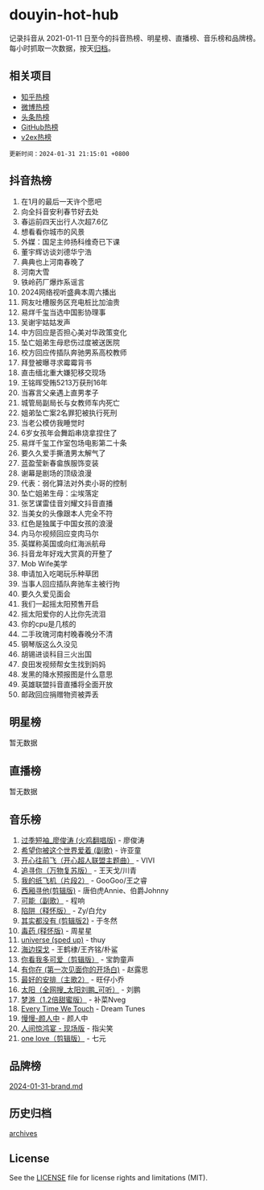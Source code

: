 # douyin-hot-hub

记录抖音从 2021-01-11 日至今的抖音热榜、明星榜、直播榜、音乐榜和品牌榜。每小时抓取一次数据，按天[归档](archives)。

## 相关项目

- [知乎热榜](https://github.com/lonnyzhang423/zhihu-hot-hub)
- [微博热榜](https://github.com/lonnyzhang423/weibo-hot-hub)
- [头条热榜](https://github.com/lonnyzhang423/toutiao-hot-hub)
- [GitHub热榜](https://github.com/lonnyzhang423/github-hot-hub)
- [v2ex热榜](https://github.com/lonnyzhang423/v2ex-hot-hub)


`更新时间：2024-01-31 21:15:01 +0800`

## 抖音热榜

1. 在1月的最后一天许个愿吧
1. 向全抖音安利春节好去处
1. 春运前四天出行人次超7.6亿
1. 想看看你城市的风景
1. 外媒：国足主帅扬科维奇已下课
1. 董宇辉访谈刘德华宁浩
1. 典典也上河南春晚了
1. 河南大雪
1. 铁岭药厂爆炸系谣言
1. 2024网络视听盛典本周六播出
1. 网友吐槽服务区充电桩比加油贵
1. 易烊千玺当选中国影协理事
1. 吴谢宇姑姑发声
1. 中方回应是否担心美对华政策变化
1. 坠亡姐弟生母悲伤过度被送医院
1. 校方回应传插队奔驰男系高校教师
1. 拜登被曝寻求霉霉背书
1. 直击缅北重大嫌犯移交现场
1. 王铭晖受贿5213万获刑16年
1. 当寡言父亲遇上直男孝子
1. 城管局副局长与女教师车内死亡
1. 姐弟坠亡案2名罪犯被执行死刑
1. 当老公模仿我睡觉时
1. 6岁女孩年会舞蹈串烧拿捏住了
1. 易烊千玺工作室包场电影第二十条
1. 要久久爱手撕渣男太解气了
1. 蓝盈莹新春畲族服饰变装
1. 谢幕是剧场的顶级浪漫
1. 代表：弱化算法对外卖小哥的控制
1. 坠亡姐弟生母：尘埃落定
1. 张艺谋雷佳音刘耀文抖音直播
1. 当美女的头像跟本人完全不符
1. 红色是独属于中国女孩的浪漫
1. 内马尔视频回应变肉马尔
1. 英媒称英国或向红海派航母
1. 抖音龙年好戏大赏真的开整了
1. Mob Wife美学
1. 申请加入吃喝玩乐种草团
1. 当事人回应插队奔驰车主被行拘
1. 要久久爱见面会
1. 我们一起摇太阳预售开启
1. 摇太阳爱你的人比你先流泪
1. 你的cpu是几核的
1. 二手玫瑰河南村晚春晚分不清
1. 钢琴版这么久没见
1. 胡锡进谈科目三火出国
1. 良田发视频帮女生找到妈妈
1. 发黑的降水预报图是什么意思
1. 英雄联盟抖音直播将全面开放
1. 邮政回应捐赠物资被弄丢

## 明星榜

暂无数据

## 直播榜

暂无数据

## 音乐榜

1. [过季短袖_廖俊涛 (火鸡翻唱版)](https://sf86-cdn-tos.douyinstatic.com/obj/tos-cn-ve-2774/ogQVJl0tRBKxQgZji7YClFEBrVDeHpPTWfCZbQ) - 廖俊涛
1. [希望你被这个世界爱着 (副歌)](https://sf86-cdn-tos.douyinstatic.com/obj/tos-cn-ve-2774/oUHCmWQfZlE3QQBKBeD8rCFLpJzPgCpImhsxMt) - 许亚童
1. [开心往前飞（开心超人联盟主题曲）](https://sf86-cdn-tos.douyinstatic.com/obj/tos-cn-ve-2774/9d8fb7c82cf1421fb93a9fe925275e0a) - VIVI
1. [追寻你（万物复苏版）](https://sf86-cdn-tos.douyinstatic.com/obj/tos-cn-ve-2774/oYeAZJsbjIDit9APmBg8u6uDUQnHmoCf3gbo74) - 王天戈/川青
1. [我的纸飞机（片段2）](https://sf6-cdn-tos.douyinstatic.com/obj/tos-cn-ve-2774/oM2ZrKcg2CD5AeRB2gkeXOFB1IxAGJdZPazYHf) - GooGoo/王之睿
1. [西厢寻他(剪辑版)](https://sf3-cdn-tos.douyinstatic.com/obj/tos-cn-ve-2774/oUsAVfAQKlRNxEv5qxvIB8o5qmIWUcXbzJKJhw) - 唐伯虎Annie、伯爵Johnny
1. [可能（副歌）](https://sf86-cdn-tos.douyinstatic.com/obj/tos-cn-ve-2774/cde1731888894259b333569393c2fb51) - 程响
1. [陷阱（释怀版）](https://sf86-cdn-tos.douyinstatic.com/obj/tos-cn-ve-2774/oE8C21LeZrzKLDFfQYgMzx4GAIHageG5IzayY7) - Zy/白允y
1. [其实都没有 (剪辑版2)](https://sf6-cdn-tos.douyinstatic.com/obj/tos-cn-ve-2774/oEBNQenHZtBhxYjGgUDQk0BCHTigQafgFlbQ7k) - 于冬然
1. [毒药 (释怀版)](https://sf6-cdn-tos.douyinstatic.com/obj/tos-cn-ve-2774/oYILMEAzspdZBIzy4frJNB8ZHPHWAhiwowd4Ad) - 周星星
1. [universe (sped up)](https://sf86-cdn-tos.douyinstatic.com/obj/tos-cn-ve-2774/oIQnurQLDCsdYeegkM4CKuVb23MZBXtX6QB8bv) - thuy
1. [海边探戈](https://sf3-cdn-tos.douyinstatic.com/obj/tos-cn-ve-2774/os9gE0VQCGqt6VQkZDyBBYvfSDY0QFe3vVmubn) - 王鹤棣/王齐铭/朴鲨
1. [你看我多可爱（剪辑版）](https://sf3-cdn-tos.douyinstatic.com/obj/tos-cn-ve-2774/018d241ee66a4a189b2fa9ea2fe3363d) - 宝韵童声
1. [有你在 (第一次见面你的开场白)](https://sf3-cdn-tos.douyinstatic.com/obj/tos-cn-ve-2774/oAthrQ3ClJBfI57uBoFEgNDYtNCZ0TSYQQfxQ0) - 赵露思
1. [最好的安排（主歌2）](https://sf3-cdn-tos.douyinstatic.com/obj/tos-cn-ve-2774/oMMZX1DuHpMwgoDztBmZswgQnbCeeANZxBHkFY) - 旺仔小乔
1. [太阳（全网搜_太阳刘鹏_可听）](https://sf86-cdn-tos.douyinstatic.com/obj/tos-cn-ve-2774/ogWbyIQnlBFImVbeDocRdCIYtBHlbJXgfZMvgz) - 刘鹏
1. [梦游（1.2倍甜蜜版）](https://sf86-cdn-tos.douyinstatic.com/obj/tos-cn-ve-2774/o4gyAUm8hwufoEABmwVIiQtHsFuGzAEEWtNMzo) - 补菜Nveg
1. [Every Time We Touch](https://sf86-cdn-tos.douyinstatic.com/obj/tos-cn-ve-2774/ogN6lUKQeBBfEVhIOMikG1CcJjugxk1tztZyhP) - Dream Tunes
1. [慢慢-颜人中](https://sf6-cdn-tos.douyinstatic.com/obj/tos-cn-ve-2774/ocjHNfBXdBxQNC8ZGAeoLMFTUgtBg8bkExunDC) - 颜人中
1. [人间惊鸿宴 - 现场版](https://sf86-cdn-tos.douyinstatic.com/obj/tos-cn-ve-2774/osF4mrPePAf2Yv8Wfr5fATCHZwL5h1QiGQAKwz) - 指尖笑
1. [one love（剪辑版）](https://sf86-cdn-tos.douyinstatic.com/obj/tos-cn-ve-2774/o4utbbKzHedACBQ0bkG7ZBgUvDQzbBDnYd1f1k) - 七元

## 品牌榜

[2024-01-31-brand.md](archives/2024-01-31-brand.md)

## 历史归档

[archives](archives)

## License

See the [LICENSE](LICENSE) file for license rights and limitations (MIT).
